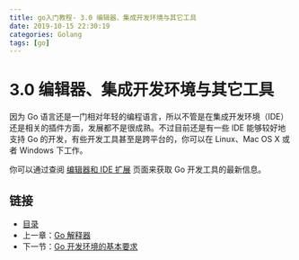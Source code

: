 ```yaml
---
title: go入门教程- 3.0 编辑器、集成开发环境与其它工具   
date: 2019-10-15 22:30:19   
categories: Golang   
tags: [go]   
---
```

# 3.0 编辑器、集成开发环境与其它工具

因为 Go 语言还是一门相对年轻的编程语言，所以不管是在集成开发环境（IDE）还是相关的插件方面，发展都不是很成熟。不过目前还是有一些 IDE 能够较好地支持 Go 的开发，有些开发工具甚至是跨平台的，你可以在 Linux、Mac OS X 或者 Windows 下工作。

你可以通过查阅 [编辑器和 IDE 扩展](http://go-lang.cat-v.org/text-editors/) 页面来获取 Go 开发工具的最新信息。

## 链接

- [目录](https://blog.zshipu.com/2019/10/15/golang/20191015/directory/)
- 上一章：[Go 解释器](file://02.8.md)
- 下一节：[Go 开发环境的基本要求](file://03.1.md)